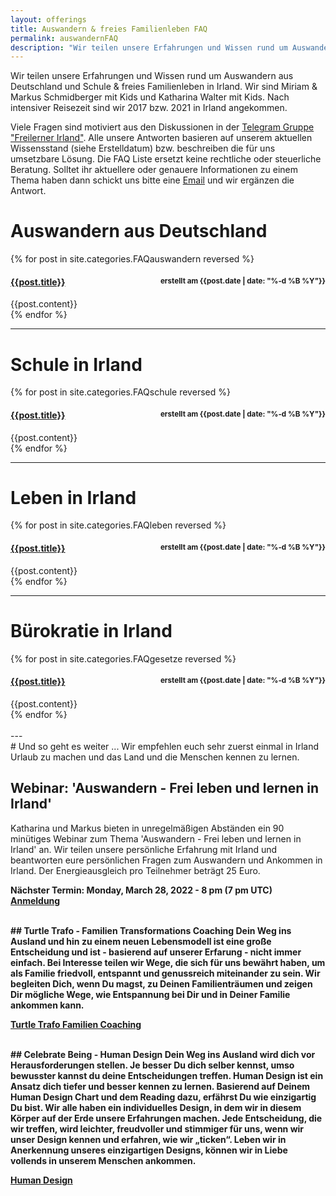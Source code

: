 ```yaml
---
layout: offerings
title: Auswandern & freies Familienleben FAQ
permalink: auswandernFAQ
description: "Wir teilen unsere Erfahrungen und Wissen rund um Auswandern aus Deutschland und Schule & freies Familienleben in Irland."
---
```


Wir teilen unsere Erfahrungen und Wissen rund um Auswandern aus Deutschland und Schule & freies Familienleben in Irland. Wir sind Miriam & Markus Schmidberger mit Kids und Katharina Walter mit Kids. Nach intensiver Reisezeit sind wir 2017 bzw. 2021 in Irland angekommen.

Viele Fragen sind motiviert aus den Diskussionen in der [Telegram Gruppe "Freilerner Irland"](https://t.me/freilernenirland). Alle unsere Antworten basieren auf unserem aktuellen Wissensstand (siehe Erstelldatum) bzw. beschreiben die für uns umsetzbare Lösung. Die FAQ Liste ersetzt keine rechtliche oder steuerliche Beratung. Solltet ihr aktuellere oder genauere Informationen zu einem Thema haben dann schickt uns bitte eine [Email](mailto:trafo@posteo.net) und wir ergänzen die Antwort.

# Auswandern aus Deutschland
<div class="panel-group" id="accordion" role="tablist" aria-multiselectable="true">
  <div class="panel panel-default">

  {% for post in site.categories.FAQauswandern reversed %}
    <div class="panel-heading" role="tab" id="{{post.anker}}Head">
      <h4 class="panel-title">
        <a rclass="collapsed" ole="button" data-toggle="collapse" data-parent="#accordion" href="#{{post.anker}}Role" aria-expanded="false" aria-controls="{{post.anker}}">
          {{post.title}}
        </a>
        <span style="float:right;">
        <sub>erstellt am {{post.date | date: "%-d %B %Y"}}</sub>
        </span>
      </h4>
    </div>
    <div id="{{post.anker}}Role" class="panel-collapse collapse" role="tabpanel" aria-labelledby="{{post.anker}}Head">
      <div class="panel-body">
        {{post.content}}
      </div>
    </div>
  {% endfor %}

  </div>
</div>

---
# Schule in Irland
<div class="panel-group" id="accordionSchule" role="tablist" aria-multiselectable="true">
  <div class="panel panel-default">

  {% for post in site.categories.FAQschule reversed %}
  <div class="panel-heading" role="tab" id="{{post.anker}}Head">
    <h4 class="panel-title">
      <a rclass="collapsed" ole="button" data-toggle="collapse" data-parent="#accordionSchule" href="#{{post.anker}}Role" aria-expanded="false" aria-controls="{{post.anker}}">
        {{post.title}}
      </a>
      <span style="float:right;">
      <sub>erstellt am {{post.date | date: "%-d %B %Y"}}</sub>
      </span>
    </h4>
  </div>
  <div id="{{post.anker}}Role" class="panel-collapse collapse" role="tabpanel" aria-labelledby="{{post.anker}}Head">
    <div class="panel-body">
      {{post.content}}
    </div>
  </div>
{% endfor %}

  </div>
</div>

---
# Leben in Irland
<div class="panel-group" id="accordionLeben" role="tablist" aria-multiselectable="true">
  <div class="panel panel-default">

  {% for post in site.categories.FAQleben reversed %}
  <div class="panel-heading" role="tab" id="{{post.anker}}Head">
    <h4 class="panel-title">
      <a rclass="collapsed" ole="button" data-toggle="collapse" data-parent="#accordionLeben" href="#{{post.anker}}Role" aria-expanded="false" aria-controls="{{post.anker}}">
        {{post.title}}
      </a>
      <span style="float:right;">
      <sub>erstellt am {{post.date | date: "%-d %B %Y"}}</sub>
      </span>
    </h4>
  </div>
  <div id="{{post.anker}}Role" class="panel-collapse collapse" role="tabpanel" aria-labelledby="{{post.anker}}Head">
    <div class="panel-body">
      {{post.content}}
    </div>
  </div>
{% endfor %}

  </div>
</div>

---
# Bürokratie in Irland
<div class="panel-group" id="accordionGesetze" role="tablist" aria-multiselectable="true">
  <div class="panel panel-default">

  {% for post in site.categories.FAQgesetze reversed %}
  <div class="panel-heading" role="tab" id="{{post.anker}}Head">
    <h4 class="panel-title">
      <a rclass="collapsed" ole="button" data-toggle="collapse" data-parent="#accordionGesetze" href="#{{post.anker}}Role" aria-expanded="false" aria-controls="{{post.anker}}">
        {{post.title}}
      </a>
      <span style="float:right;">
      <sub>erstellt am {{post.date | date: "%-d %B %Y"}}</sub>
      </span>
    </h4>
  </div>
  <div id="{{post.anker}}Role" class="panel-collapse collapse" role="tabpanel" aria-labelledby="{{post.anker}}Head">
    <div class="panel-body">
      {{post.content}}
    </div>
  </div>
{% endfor %}

  </div>
</div>



<br>
---
<br>
# Und so geht es weiter ...
Wir empfehlen euch sehr zuerst einmal in Irland Urlaub zu machen und das Land und die Menschen kennen zu lernen.

## Webinar: 'Auswandern - Frei leben und lernen in Irland'
Katharina und Markus bieten in unregelmäßigen Abständen ein 90 minütiges Webinar zum Thema 'Auswandern - Frei leben und lernen in Irland' an. Wir teilen unsere persönliche Erfahrung mit Irland und beantworten eure persönlichen Fragen zum Auswandern und Ankommen in Irland. Der Energieausgleich pro Teilnehmer beträgt 25 Euro.

<b>Nächster Termin: Monday, March 28, 2022 - 8 pm (7 pm UTC)<b><br>
<a href="https://celebrate-being.de/irland" target=_blank>Anmeldung</a>


<br>
## Turtle Trafo - Familien Transformations Coaching
Dein Weg ins Ausland und hin zu einem neuen Lebensmodell ist eine große Entscheidung und ist - basierend auf unserer Erfarung - nicht immer einfach. Bei Interesse teilen wir Wege, die sich für uns bewährt haben, um als Familie friedvoll, entspannt und genussreich miteinander zu sein. Wir begleiten Dich, wenn Du magst, zu Deinen Familienträumen und zeigen Dir mögliche Wege, wie Entspannung bei Dir und in Deiner Familie ankommen kann.

[Turtle Trafo Familien Coaching](services-familie/2021/12/12/FamilenCoaching/)


<br>
## Celebrate Being - Human Design
Dein Weg ins Ausland wird dich vor Herausforderungen stellen. Je besser Du dich selber kennst, umso bewusster kannst du deine Entscheidungen treffen. Human Design ist ein Ansatz dich tiefer und besser kennen zu lernen. Basierend auf Deinem Human Design Chart und dem Reading dazu, erfährst Du wie einzigartig Du bist. Wir alle haben ein individuelles Design, in dem wir in diesem Körper auf der Erde unsere Erfahrungen machen. Jede Entscheidung, die wir treffen, wird leichter, freudvoller und stimmiger für uns, wenn wir unser Design kennen und erfahren, wie wir „ticken“. Leben wir in Anerkennung unseres einzigartigen Designs, können wir in Liebe vollends in unserem Menschen ankommen.

[Human Design](https://celebrate-being.de/)
